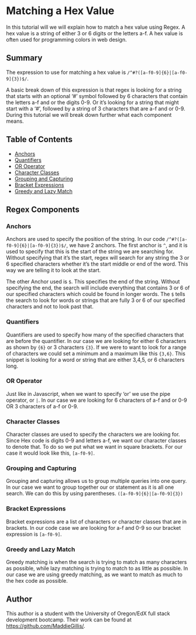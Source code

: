 # Matching a Hex Value

In this tutorial will we will explain how to match a hex value using Regex. A hex value is a string of either 3 or 6 digits or the letters a-f. A hex value is often used for programming colors in web design.

## Summary

The expression to use for matching a hex value is `/^#?([a-f0-9]{6}|[a-f0-9]{3})$/`. 

A basic break down of this expression is that regex is looking for a string that starts with an optional ‘#’ symbol followed by 6 characters that contain the letters a-f and or the digits 0-9. Or it’s looking for a string that might start with a ‘#’, followed by a string of 3 characters that are a-f and or 0-9. During this tutorial we will break down further what each component means.

## Table of Contents

- [Anchors](#anchors)
- [Quantifiers](#quantifiers)
- [OR Operator](#or-operator)
- [Character Classes](#character-classes)
- [Grouping and Capturing](#grouping-and-capturing)
- [Bracket Expressions](#bracket-expressions)
- [Greedy and Lazy Match](#greedy-and-lazy-match)

## Regex Components

### Anchors
Anchors are used to specify the position of the string. In our code `/^#?([a-f0-9]{6}|[a-f0-9]{3})$/`, we have 2 anchors. The first anchor is `^`, and it is used to specify that this is the start of the string we are searching for. Without specifying that it’s the start, regex will search for any string the 3 or 6 specified characters whether it’s the start middle or end of the word. This way we are telling it to look at the start.

The other Anchor used is `$`. This specifies the end of the string. Without specifying the end, the search will include everything that contains 3 or 6 of our specified characters which could be found in longer words. The `$` tells the search to look for words or strings that are fully 3 or 6 of our specified characters and not to look past that.

### Quantifiers
Quantifiers are used to specify how many of the specified characters that are before the quantifier. In our case we are looking for either 6 characters as shown by `{6}` or 3 characters `{3}`. If we were to want to look for a range of characters we could set a minimum and a maximum like this `{3,6}`. This snippet is looking for a word or string that are either 3,4,5, or 6 characters long.

### OR Operator
Just like in Javascript, when we want to specify ‘or’ we use the pipe operator, or `|`. In our case we are looking for 6 characters of a-f and or 0-9 OR 3 characters of a-f or 0-9.

### Character Classes
Character classes are used to specify the characters we are looking for. Since Hex code is digits 0-9 and letters a-f, we want our character classes to denote that. To do so we put what we want in square brackets. For our case it would look like this, `[a-f0-9]`.

### Grouping and Capturing
Grouping and capturing allows us to group multiple queries into one query. In our case we want to group together our or statement as it is all one search. We can do this by using parentheses. `([a-f0-9]{6}|[a-f0-9]{3})`

### Bracket Expressions
Bracket expressions are a list of characters or character classes that are in brackets. In our code case we are looking for a-f and 0-9 so our bracket expression is `[a-f0-9]`.

### Greedy and Lazy Match
Greedy matching is when the search is trying to match as many characters as possible, while lazy matching is trying to match to as little as possible. In our case we are using greedy matching, as we want to match as much to the hex code as possible.

## Author
This author is a student with the University of Oregon/EdX full stack development bootcamp. Their work can be found at https://github.com/MaddieGillis/.